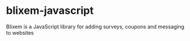 blixem-javascript
=================

Blixem is a JavaScript library for adding surveys, coupons and messaging to websites
